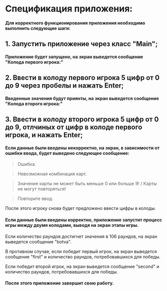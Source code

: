 # Спецификация приложения:

#### Для корректного функционирования приложения необходимо выполнить следующие шаги:

## 1. Запустить приложение через класс "Main";

#### Приложение будет запущено, на экран выведется сообщение "Колода первого игрока:"

## 2. Ввести в колоду первого игрока 5 цифр от 0 до 9 через пробелы и нажать Enter;

#### Введенные значения будут приянты, на экран выведется сообщение "Колода второго игрока:"

## 3. Ввести в колоду второго игрока 5 цифр от 0 до 9, отлчиных от цифр в колоде первого игрока, и нажать Enter;

#### Если данные были введены некорректно, на экран, в зависимости от ошибки ввода, будет выведено следующее сообщение:

> Ошибка.

> Невозможная комбинация карт.

> Значение карты не может быть меньше 0 или больше 9! / Карты не могут повторяться!

> Повторите ввод.

После этого игроку снова будет предложено ввести цифры в колоды.

#### Если данные были введены корректно, приложение запустит процесс игры между двумя колодами, выводя на экран этапы игры.

Если количество раундов достигнет значения в 106 раундов, на экран выведется сообщение "botva".

В противном случае, если победит первый игрок, на экран выведется сообщение "first" и количество раундов, потребовавшихся для победы.

Если победит второй игрок, на экран выведется сообщение "second" и количество раундов, потребовавшихся для победы.

#### После этого приложение завершит свою работу.
